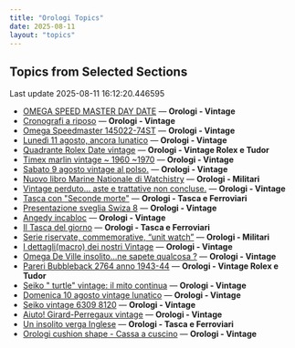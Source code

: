 ```yaml
---
title: "Orologi Topics"
date: 2025-08-11
layout: "topics"
---
```


## Topics from Selected Sections

Last update 2025-08-11 16:12:20.446595

- [OMEGA SPEED MASTER DAY DATE](https://orologi.forumfree.it/?t=80787790) — **Orologi - Vintage**
- [Cronografi a riposo](https://orologi.forumfree.it/?t=80784502) — **Orologi - Vintage**
- [Omega Speedmaster 145022-74ST](https://orologi.forumfree.it/?t=80787783) — **Orologi - Vintage**
- [Lunedì 11 agosto, ancora lunatico](https://orologi.forumfree.it/?t=80787350) — **Orologi - Vintage**
- [Quadrante Rolex Date vintage](https://orologi.forumfree.it/?t=80786736) — **Orologi - Vintage Rolex e Tudor**
- [Timex marlin vintage ~ 1960 ~1970](https://orologi.forumfree.it/?t=80785983) — **Orologi - Vintage**
- [Sabato 9 agosto vintage al polso.](https://orologi.forumfree.it/?t=80785832) — **Orologi - Vintage**
- [Nuovo libro Marine Nationale di Watchistry](https://orologi.forumfree.it/?t=80762898) — **Orologi - Militari**
- [Vintage perduto... aste e trattative non concluse.](https://orologi.forumfree.it/?t=80507966) — **Orologi - Vintage**
- [Tasca con "Seconde morte"](https://orologi.forumfree.it/?t=80786317) — **Orologi - Tasca e Ferroviari**
- [Presentazione sveglia Swiza 8](https://orologi.forumfree.it/?t=80426487) — **Orologi - Vintage**
- [Angedy incabloc](https://orologi.forumfree.it/?t=80787776) — **Orologi - Vintage**
- [Il Tasca del giorno](https://orologi.forumfree.it/?t=80702163) — **Orologi - Tasca e Ferroviari**
- [Serie riservate, commemorative, “unit watch”](https://orologi.forumfree.it/?t=70708713) — **Orologi - Militari**
- [I dettagli(macro) dei nostri Vintage](https://orologi.forumfree.it/?t=80396891) — **Orologi - Vintage**
- [Omega De Ville insolito...ne sapete qualcosa ?](https://orologi.forumfree.it/?t=80724754) — **Orologi - Vintage**
- [Pareri Bubbleback 2764 anno 1943-44](https://orologi.forumfree.it/?t=80755099) — **Orologi - Vintage Rolex e Tudor**
- [Seiko " turtle" vintage: il mito continua](https://orologi.forumfree.it/?t=80781201) — **Orologi - Vintage**
- [Domenica 10 agosto vintage lunatico](https://orologi.forumfree.it/?t=80786445) — **Orologi - Vintage**
- [Seiko vintage 6309 8120](https://orologi.forumfree.it/?t=79830173) — **Orologi - Vintage**
- [Aiuto! Girard-Perregaux vintage](https://orologi.forumfree.it/?t=80787029) — **Orologi - Vintage**
- [Un insolito verga Inglese](https://orologi.forumfree.it/?t=80786314) — **Orologi - Tasca e Ferroviari**
- [Orologi cushion shape - Cassa a cuscino](https://orologi.forumfree.it/?t=80777444) — **Orologi - Vintage**
